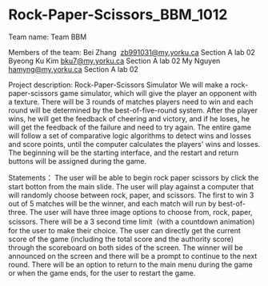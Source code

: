 # Rock-Paper-Scissors_BBM_1012
Team name: Team BBM

Members of the team:
Bei Zhang  zb991031@my.yorku.ca Section A lab 02
Byeong Ku Kim bku7@my.yorku.ca Section A lab 02
My Nguyen hamyng@my.yorku.ca Section A lab 02

Project description:
Rock-Paper-Scissors Simulator
We will make a rock-paper-scissors game simulator, which will give the player an opponent with a texture. There will be 3 rounds of matches players need to win and each round will be determined by the best-of-five-round system. After the player wins, he will get the feedback of cheering and victory, and if he loses, he will get the feedback of the failure and need to try again. The entire game will follow a set of comparative logic algorithms to detect wins and losses and score points, until the computer calculates the players' wins and losses. The beginning will be the starting interface, and the restart and return buttons will be assigned during the game.

Statements：
The user will be able to begin rock paper scissors by click the start botton from the main slide.
The user will play against a computer that will randomly choose between rock, paper, and scissors.
The first to win 3 out of 5 matches will be the winner, and each match will run by best-of-three.
The user will have three image options to choose from, rock, paper, scissors.
There will be a 3 second time limit（with a countdown animation) for the user to make their choice.
The user can directly get the current score of the game (including the total score and the authority score) through the scoreboard on both sides of the screen.
The winner will be announced on the screen and there will be a prompt to continue to the next round.
There will be an option to return to the main menu during the game or when the game ends, for the user to restart the game.
